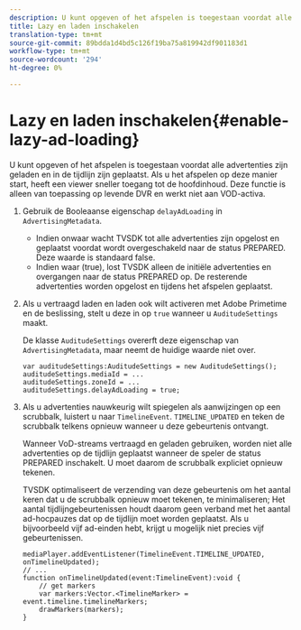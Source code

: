 ```yaml
---
description: U kunt opgeven of het afspelen is toegestaan voordat alle advertenties zijn geladen en in de tijdlijn zijn geplaatst. Als u het afspelen op deze manier start, heeft een viewer sneller toegang tot de hoofdinhoud. Deze functie is alleen van toepassing op levende DVR en werkt niet aan VOD-activa.
title: Lazy en laden inschakelen
translation-type: tm+mt
source-git-commit: 89bdda1d4bd5c126f19ba75a819942df901183d1
workflow-type: tm+mt
source-wordcount: '294'
ht-degree: 0%

---
```



# Lazy en laden inschakelen{#enable-lazy-ad-loading}

U kunt opgeven of het afspelen is toegestaan voordat alle advertenties zijn geladen en in de tijdlijn zijn geplaatst. Als u het afspelen op deze manier start, heeft een viewer sneller toegang tot de hoofdinhoud. Deze functie is alleen van toepassing op levende DVR en werkt niet aan VOD-activa.

1. Gebruik de Booleaanse eigenschap `delayAdLoading` in `AdvertisingMetadata`.

   * Indien onwaar wacht TVSDK tot alle advertenties zijn opgelost en geplaatst voordat wordt overgeschakeld naar de status PREPARED. Deze waarde is standaard false.
   * Indien waar (true), lost TVSDK alleen de initiële advertenties en overgangen naar de status PREPARED op. De resterende advertenties worden opgelost en tijdens het afspelen geplaatst.

1. Als u vertraagd laden en laden ook wilt activeren met Adobe Primetime en de beslissing, stelt u deze in op `true` wanneer u `AuditudeSettings` maakt.

   De klasse `AuditudeSettings` overerft deze eigenschap van `AdvertisingMetadata`, maar neemt de huidige waarde niet over.

   ```
   var auditudeSettings:AuditudeSettings = new AuditudeSettings(); 
   auditudeSettings.mediaId = ... 
   auditudeSettings.zoneId = ... 
   auditudeSettings.delayAdLoading = true;
   ```

1. Als u advertenties nauwkeurig wilt spiegelen als aanwijzingen op een scrubbalk, luistert u naar `TimelineEvent`. `TIMELINE_UPDATED` en teken de scrubbalk telkens opnieuw wanneer u deze gebeurtenis ontvangt.

   Wanneer VoD-streams vertraagd en geladen gebruiken, worden niet alle advertenties op de tijdlijn geplaatst wanneer de speler de status PREPARED inschakelt. U moet daarom de scrubbalk expliciet opnieuw tekenen.

   TVSDK optimaliseert de verzending van deze gebeurtenis om het aantal keren dat u de scrubbalk opnieuw moet tekenen, te minimaliseren; Het aantal tijdlijngebeurtenissen houdt daarom geen verband met het aantal ad-hocpauzes dat op de tijdlijn moet worden geplaatst. Als u bijvoorbeeld vijf ad-einden hebt, krijgt u mogelijk niet precies vijf gebeurtenissen.

   ```
   mediaPlayer.addEventListener(TimelineEvent.TIMELINE_UPDATED, onTimelineUpdated); 
   // ... 
   function onTimelineUpdated(event:TimelineEvent):void { 
       // get markers 
       var markers:Vector.<TimelineMarker> = event.timeline.timelineMarkers; 
       drawMarkers(markers); 
   } 
   ```

